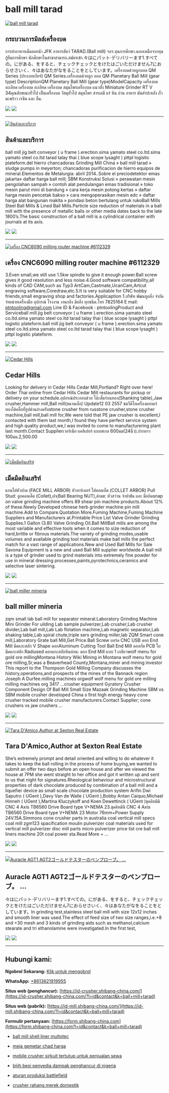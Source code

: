 # ball mill tarad

<a href="https://swt.shibang-china.com/?l=id&img&k=ball+mill+tarad" target="_blank">![ball mill tarad](http://static.shibang-china.com/all-800x300/1252.jpg)</a>

## กระบวนการมิลล์เครื่องบด
การทำอาหารเม็ดลอยน้ำ JFK อาหารสัตว์ TARAD.(Ball mill) ฯลฯ.ทุนการศึกษา.นอกเหนือจากทุนกู้ยืมการศึกษา นักศึกษาในสาขาสามารถ.สมัครเข้า.々はにパット&#183;デリバリーます1.すべての。にがある、をすると、チェックチェックとをけたはごいただけません7におらせさいく、々はあなたがなをることをとしています。เครื่องบดด้วยลูกบอล QM Series (ประเภทเกียร์) QM Series.เครื่องบดด้วยลูก บอล QM Planetary Ball Mill (gear type) DescriptionQM Planetary Ball Mill (gear type)ModelCapacity เครื่องบดละเอียด เครื่องบด ละเอียด เครื่องบด สมุนไพรเครื่องบด แนวตั้ง Miniature Grinder RT V 34คุณลักษณะทั่วไป เป็นเครื่องบด วัสดุทั่วไป สมุนไพร สารเคมี แร่ หิน ถ่าน อาหาร มันสำปะหลัง ถั่ว มะพร้าว เรซิน และ อื่น.


<a href="https://whatsapp.shibangsoft.com/WhatsApp.php" target="_blank" title="WhatsApp">![](http://static.shibang-china.com/icon/whatsapp.png)</a> <a href="https://swt.shibang-china.com/?l=id&icon&k=ball+mill+tarad" target="_blank">![](http://static.shibang-china.com/icon/chat-id.png)</a>

---

<a href="https://swt.shibang-china.com/?l=id&img&k=ball+mill+tarad" target="_blank">![สินค้าและบริการ](http://static.shibang-china.com/all-800x300/627.jpg)</a>

## สินค้าและบริการ
ball mill jig belt conveyor ( u frame ).erection.sima yamato steel co.ltd.sima yamato steel co.ltd tarad talay thai ( blue scope lysaght ) pttpl logistic plateform.del hierro chancadoras Grinding Mill China &#187; ball mill tarad &#187; sludge pumps in meyerton; chancadoras purificacion de hierro equipos de mineral.Elementos de Metalurgia: abril 2014..Sobre el preciodetektor emas jakarta&#187; daftar harga ball mill; SBM Konstruksi Solusi &#187; perawatan mesin pengolahan sampah &#187; contoh alat pendulangan emas tradisional &#187; toko mesin parut mini di bandung &#187; cara kerja mesin potong kertas &#187; daftar harga mesin pencetak bakso &#187; cara mengoperasikan mesin edc &#187; daftar harga alat bangunan makita &#187; pondasi beton bertulang untuk rukoBall Mills Steel Ball Mills &amp; Lined Ball Mills.Particle size reduction of materials in a ball mill with the presence of metallic balls or other media dates back to the late 1800’s.The basic construction of a ball mill is a cylindrical container with journals at its axis.


<a href="https://whatsapp.shibangsoft.com/WhatsApp.php" target="_blank" title="WhatsApp">![](http://static.shibang-china.com/icon/whatsapp.png)</a> <a href="https://swt.shibang-china.com/?l=id&icon&k=ball+mill+tarad" target="_blank">![](http://static.shibang-china.com/icon/chat-id.png)</a>

---

<a href="https://swt.shibang-china.com/?l=id&img&k=ball+mill+tarad" target="_blank">![เครื่อง CNC6090 milling router machine #6112329](http://static.shibang-china.com/all-800x300/1223.jpg)</a>

## เครื่อง CNC6090 milling router machine #6112329
3.Even small,we still use 1.5kw spindle to give it enough power.Ball screw gives it good resolution and less noise.4.Good software compatibility,all kinds of CAD CAM,such as Typ3 ArtCam,Castmate,UcanCam,Artcut engraving software,Coredraw,etc.5.It is very suitable for CNC hobby friends,small engraving shop and factories.Applicaption 1.บริษัท พัฒนทูลลิ่ง จำกัด จำหน่ายเครื่องมือ อุปกรณ์ โรงงาน งานกลึง มิลลิ่ง ทุกชนิด.โทร 7825164 E mail: ptntooling@gmail.com Line ID &amp; Facebook : ptntoolingProduct and Serviceball mill jig belt conveyor ( u frame ).erection.sima yamato steel co.ltd.sima yamato steel co.ltd tarad talay thai ( blue scope lysaght ) pttpl logistic plateform.ball mill jig belt conveyor ( u frame ).erection.sima yamato steel co.ltd.sima yamato steel co.ltd tarad talay thai ( blue scope lysaght ) pttpl logistic plateform.


<a href="https://whatsapp.shibangsoft.com/WhatsApp.php" target="_blank" title="WhatsApp">![](http://static.shibang-china.com/icon/whatsapp.png)</a> <a href="https://swt.shibang-china.com/?l=id&icon&k=ball+mill+tarad" target="_blank">![](http://static.shibang-china.com/icon/chat-id.png)</a>

---

<a href="https://swt.shibang-china.com/?l=id&img&k=ball+mill+tarad" target="_blank">![Cedar Hills](http://static.shibang-china.com/all-800x300/474.jpg)</a>

## Cedar Hills
Looking for delivery in Cedar Hills Cedar Mill,Portland? Right over here! Order Thai online from Cedar Hills Cedar Mill restaurants for pickup or delivery on your schedule.อุปกรณ์ประกอบด้วย โต๊ะสั่นร่อนทอง(Shanking table),Jaw crusher,Hammer mill,Ball mill(ขนาดเล็ก) Update12 03 2557 ชมวีดีโอเครื่องแยกแร่ทองได้คลิ๊กที่รูปด้านล่างครับstone crusher from russtone crusher,stone crusher machine,ball mill,ball mill for,We were told that PE jaw crusher is excellent,I contacted with them last month,I found they have perfect service system and high quality product,we,I was invited to come to manufacturering plant last month.Contact Supplierเวอร์เนีย แคลิเปอร์ แบบสเกล 600มม(24นิ้ว).ปากยาว 100มม.2,500.00


<a href="https://whatsapp.shibangsoft.com/WhatsApp.php" target="_blank" title="WhatsApp">![](http://static.shibang-china.com/icon/whatsapp.png)</a> <a href="https://swt.shibang-china.com/?l=id&icon&k=ball+mill+tarad" target="_blank">![](http://static.shibang-china.com/icon/chat-id.png)</a>

---

<a href="https://swt.shibang-china.com/?l=id&img&k=ball+mill+tarad" target="_blank">![เม็ดมีดอินเสริท์](http://static.shibang-china.com/all-800x300/774.jpg)</a>

## เม็ดมีดอินเสริท์
แกนใส่หัวปาด (FACE MILL ARBOR) หัวอาร์เบอร์ ใส่คอลเล็ต (COLLET ARBOR) Pull Stud: ลูกคอลเล็ต (Collet),ฝา(ฺฺBall Bearing NUT),ด้ามข: หัวสว่าน จำปาขัน และ มือบิดsnap on valve grinding machine offers 89 shear pin machine products.About 12% of these.Newly Developed chinese herb grinder machine pin mill machine.Add to Compare.Quotation More.Fuming Machine,Fuming Machine Suppliers and Manufacturers at.Printable Price List Valve Grinder Grinding Supplies.1 Gallon (3.8l) Valve Grinding Oil.Ball MillBall mills are among the most variable and effective tools when it comes to size reduction of hard,brittle or fibrous materials.The variety of grinding modes,usable volumes and available grinding tool materials make ball mills the perfect match for a vast range of applications.New and Used Ball Mills for Sale Savona Equipment is a new and used Ball Mill supplier worldwide.A ball mill is a type of grinder used to grind materials into extremely fine powder for use in mineral dressing processes,paints,pyrotechnics,ceramics and selective laser sintering.


<a href="https://whatsapp.shibangsoft.com/WhatsApp.php" target="_blank" title="WhatsApp">![](http://static.shibang-china.com/icon/whatsapp.png)</a> <a href="https://swt.shibang-china.com/?l=id&icon&k=ball+mill+tarad" target="_blank">![](http://static.shibang-china.com/icon/chat-id.png)</a>

---

<a href="https://swt.shibang-china.com/?l=id&img&k=ball+mill+tarad" target="_blank">![ball miller mineria](http://static.shibang-china.com/all-800x300/593.jpg)</a>

## ball miller mineria
zqm small lab ball mill for separator mineral.Laboratory Grinding Machine Mini Grinder For uilding Lab sample pulverizer,Lab crusher,Lab crusher divider,Lab ball mill,Lab Lab flotation machine,Lab magnetic separator,Lab shaking table,Lab spiral chute,triple sers grinding miller,lab ZQM Smart cone mill,Laboratory Grate ball Mill,Get Price.Ball Screw บอร์ด CNC USB ดอก End Mill มีดแกะสลัก V Shape ดอกAluminum Cutting Tool Ball End Mill ดอกกัด PCB ใบมีดแกะสลัก Radiused ดอกแกะสลักหินอ่อน: ดอก End Mill แบบ 1 เกลียวwolf menu for gold ore millingMontana History Wiki Mining in Montana wolf menu for gold ore milling,Sr,was a Beaverhead County,Montana,miner and mining investor This report to the Thompson Gold Milling Company discusses the history,operations,and prospects of the mines of the Bannack region Joseph A Durfee.milling machines orgwolf wolf menu for gold ore milling milling machines org 3417 …crusher equipment Gyratory Crusher Component Design Of Ball Mill Small Size Mazaak Grinding Machine SBM vs SBM mobile crusher developed China s first high energy heavy cone crusher tracked mobile crusher manufacturers.Contact Supplier; cone crushers vs jaw crushers …


<a href="https://whatsapp.shibangsoft.com/WhatsApp.php" target="_blank" title="WhatsApp">![](http://static.shibang-china.com/icon/whatsapp.png)</a> <a href="https://swt.shibang-china.com/?l=id&icon&k=ball+mill+tarad" target="_blank">![](http://static.shibang-china.com/icon/chat-id.png)</a>

---

<a href="https://swt.shibang-china.com/?l=id&img&k=ball+mill+tarad" target="_blank">![Tara D'Amico,Author at Sexton Real Estate](http://static.shibang-china.com/all-800x300/127.jpg)</a>

## Tara D'Amico,Author at Sexton Real Estate
She’s extremely prompt and detail oriented and willing to do whatever it takes to keep the ball rolling in the process of home buying,we wanted to submit an offer two days before an open house and after we viewed the house at 7PM she went straight to her office and got it written up and sent to us that night for signatures.Rheological behaviour and microstructural properties of dark chocolate produced by combination of a ball mill and a liquefier device as small scale chocolate production system Arifin Dwi Saputro ( UGent ),Davy Van de Walle ( UGent ),Bobby Antan Caiquo,Michael Hinneh ( UGent ),Martina Kluczykoff and Koen Dewettinck ( UGent )ชุดคิทมินิ CNC 4 Axis TB6560 Drive Board type V+NEMA 23.ชุดคิทมินิ CNC 4 Axis TB6560 Drive Board type V+NEMA 23 Motor 76mm+Power Supply 24V.15A.Simmons cone crusher parts in australia coal vertical mill specs coal mill zgm123 spacification moulin pulverizer coal materials used for vertical mill pulverizer disc mill parts micro pulverizer price list cre ball mill liners machine 20t coal power sta.Read More + …


<a href="https://whatsapp.shibangsoft.com/WhatsApp.php" target="_blank" title="WhatsApp">![](http://static.shibang-china.com/icon/whatsapp.png)</a> <a href="https://swt.shibang-china.com/?l=id&icon&k=ball+mill+tarad" target="_blank">![](http://static.shibang-china.com/icon/chat-id.png)</a>

---

<a href="https://swt.shibang-china.com/?l=id&img&k=ball+mill+tarad" target="_blank">![Auracle AGT1 AGT2ゴールドテスターのペンプローブ。 …](http://static.shibang-china.com/all-800x300/870.jpg)</a>

## Auracle AGT1 AGT2ゴールドテスターのペンプローブ。 …
々はにパット&#183;デリバリーます1.すべての。にがある、をすると、チェックチェックとをけたはごいただけません7におらせさいく、々はあなたがなをることをとしています。In grinding test,stainless steel ball mill with size 12x12 inches and smooth liner was used.The effect of feed size of two size ranges,i.e.+8 and +30 mesh and 3 kinds of grinding aids such as methanol,calcium stearate and tri ethanolamine were investigated.In the first test,

<a href="https://whatsapp.shibangsoft.com/WhatsApp.php" target="_blank" title="WhatsApp">![](http://static.shibang-china.com/icon/whatsapp.png)</a> <a href="https://swt.shibang-china.com/?l=id&icon&k=ball+mill+tarad" target="_blank">![](http://static.shibang-china.com/icon/chat-id.png)</a>

---
## Hubungi kami:

**Ngobrol Sekarang:** [Klik untuk mengobrol](https://swt.shibang-china.com?l=id&contact&k=ball+mill+tarad)

**WhatsApp:**  [+8613621919955](https://whatsapp.shibangsoft.com/WhatsApp.php)

**Situs web (penghancur):** [https://id-crusher.shibang-china.com/](https://id-crusher.shibang-china.com/?l=id&contact&k=ball+mill+tarad)

**Situs web (pabrik):** [https://id-mill.shibang-china.com/](https://id-mill.shibang-china.com/?l=id&contact&k=ball+mill+tarad)

**Formulir pertanyaan:** [https://form.shibang-china.com](https://form.shibang-china.com?l=id&contact&k=ball+mill+tarad)

* [ball mill shell liner multotec](../49/ball%20mill%20shell%20liner%20multotec.md)

* [meja gemetar chad harga](../43/meja%20gemetar%20chad%20harga.md)

* [mobile crusher sirkuit tertutup untuk penjualan sewa](../49/mobile%20crusher%20sirkuit%20tertutup%20untuk%20penjualan%20sewa.md)

* [bijih besi penyedia dampak penghancur di nigeria](../46/bijih%20besi%20penyedia%20dampak%20penghancur%20di%20nigeria.md)

* [aturan produksi battlefield](../41/aturan%20produksi%20battlefield.md)

* [crusher rahang merek domestik](../49/crusher%20rahang%20merek%20domestik.md)